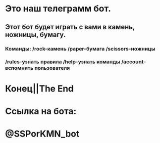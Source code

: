 # Это наш телеграмм бот. 

## Этот бот будет играть с вами в камень, ножницы, бумагу.
### Команды: /rock-камень /paper-бумага /scissors-ножницы
### /rules-узнать правила /help-узнать команды /account-вспомнить пользователя

# Конец||The End

# Ссылка на бота:
# @SSPorKMN_bot